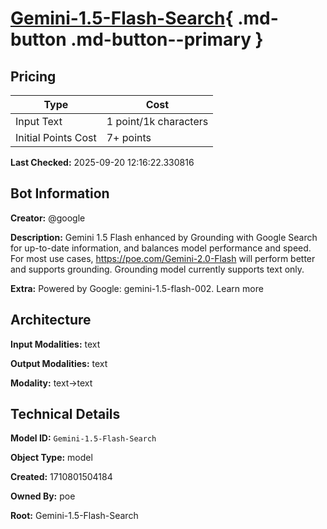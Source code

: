 # [Gemini-1.5-Flash-Search](https://poe.com/Gemini-1.5-Flash-Search){ .md-button .md-button--primary }

## Pricing

| Type | Cost |
|------|------|
| Input Text | 1 point/1k characters |
| Initial Points Cost | 7+ points |

**Last Checked:** 2025-09-20 12:16:22.330816


## Bot Information

**Creator:** @google

**Description:** Gemini 1.5 Flash enhanced by Grounding with Google Search for up-to-date information, and balances model performance and speed. For most use cases, https://poe.com/Gemini-2.0-Flash will perform better and supports grounding. Grounding model currently supports text only.

**Extra:** Powered by Google: gemini-1.5-flash-002. Learn more


## Architecture

**Input Modalities:** text

**Output Modalities:** text

**Modality:** text->text


## Technical Details

**Model ID:** `Gemini-1.5-Flash-Search`

**Object Type:** model

**Created:** 1710801504184

**Owned By:** poe

**Root:** Gemini-1.5-Flash-Search
